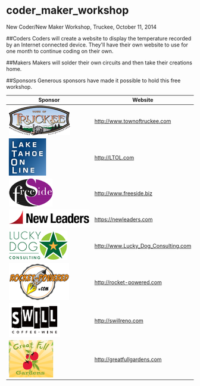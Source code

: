 coder_maker_workshop
====================

New Coder/New Maker Workshop, Truckee, October 11, 2014

##Coders
Coders will create a website to display the temperature recorded by an Internet connected device. They'll have their own website to use for one month to continue coding on their own.

##Makers
Makers will solder their own circuits and then take their creations home.

##Sponsors
Generous sponsors have made it possible to hold this free workshop.

| Sponsor | Website |
| ------- | ------- |
| ![Town of Truckee](/sponsor_logos/Town_of_Truckee.png) | http://www.townoftruckee.com |
| ![Lake Tahoe On Line](/sponsor_logos/Lake_Tahoe_On_Line.png) | http://LTOL.com |
| ![Freeside](/sponsor_logos/Freeside_Internet_Services.png) | http://www.freeside.biz |
| ![New Leaders](/sponsor_logos/New_Leaders.png) | https://newleaders.com |
| ![Lucky Dog Consulting](/sponsor_logos/Lucky_Dog_Consulting.png) | http://www.Lucky_Dog_Consulting.com | 
| ![Rocket Powered Hosting](/sponsor_logos/Rocket_Powered.png) | http://rocket-powered.com |
| ![Swill Coffee Wine](/sponsor_logos/Swill_Coffee_Wine.png) | http://swillreno.com |
| ![Great Full Gardens](/sponsor_logos/Great_Full_Gardens.png) | http://greatfullgardens.com |
